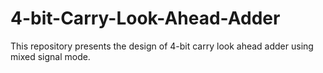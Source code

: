 # 4-bit-Carry-Look-Ahead-Adder
This repository presents the design of 4-bit carry look ahead adder using mixed signal mode. 
